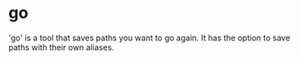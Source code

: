 # go
'go' is a tool that saves paths you want to go again. It has the option to save paths with their own aliases. 
